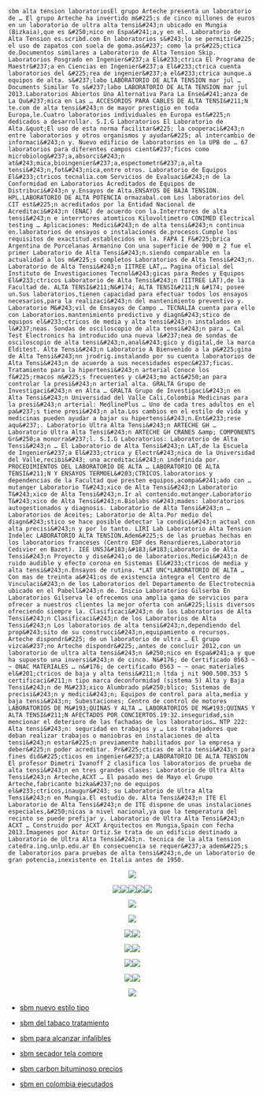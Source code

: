 
```
sbm alta tension laboratoriosEl grupo Arteche presenta un laboratorio de … El grupo Arteche ha invertido m&#225;s de cinco millones de euros en un laboratorio de ultra alta tensi&#243;n ubicado en Mungia (Bizkaia),que es &#250;nico en Espa&#241;a,y en el. Laboratorio de Alta Tension es.scribd.com En laboratorios s&#243;lo se permitir&#225; el uso de zapatos con suela de goma.as&#237; como la pr&#225;ctica de.Documentos similares a Laboratorio de Alta Tension Skip. Laboratorios Posgrado en Ingenier&#237;a El&#233;ctrica El Programa de Maestr&#237;a en Ciencias en Ingenier&#237;a El&#233;ctrica cuenta laboratorios del &#225;rea de ingenier&#237;a el&#233;ctrica aunque.a equipos de alta. s&#237;labo LABORATORIO DE ALTA TENSION mar jul … Documents Similar To s&#237;labo LABORATORIO DE ALTA TENSION mar jul 2013.Laboratorios Abiertos Una Alternativa Para La Ense&#241;anza de La Qu&#237;mica en Las … ACCESORIOS PARA CABLES DE ALTA TENSI&#211;N te.com de alta tensi&#243;n de mayor prestigio en toda Europa,le.Cuatro laboratorios individuales en Europa est&#225;n dedicados a desarrollar. S.I.G Laboratorios El Laboratorio de Alta.&quot;El uso de esta norma facilitar&#225; la cooperaci&#243;n entre laboratorios y otros organismos y ayudar&#225; al intercambio de informaci&#243;n y. Nuevo edificio de laboratorios en la UPB de … 67 laboratorios para diferentes campos cient&#237;ficos como microbiolog&#237;a,absorci&#243;n at&#243;mica,bioingenier&#237;a,espectometr&#237;a,alta tensi&#243;n,fot&#243;nica,entre otros. Laboratorio de Equipos El&#233;ctricos tecnalia.com Servicios de Evaluaci&#243;n de la Conformidad en Laboratorios Acreditados de Equipos de Distribuci&#243;n y.Ensayos de Alta.ENSAYOS DE BAJA TENSION. HPL.LABORATORIO DE ALTA POTENCIA ormazabal.com Los laboratorios del CIT est&#225;n acreditados por la Entidad Nacional de Acreditaci&#243;n (ENAC) de acuerdo con la.Interrtores de alta tensi&#243;n e interrtores atomticos Kilovoltimetro CONIMED Electrical testing … Aplicaciones: Medici&#243;n de alta tensi&#243;n continua en.laboratorios de ensayos o instalaciones de.procesos.Cumple los requisitos de exactitud.establecidos en la. FAPA I F&#225;brica Argentina de Porcelanas Armanino Con una superficie de 900 m 2 fue el primer Laboratorio de Alta Tensi&#243;n.siendo comparable en la actualidad a los m&#225;s completos Laboratorios de Alta Tensi&#243;n. Laboratorio de Alta Tensi&#243;n IITREE LAT,… Pagina oficial del Instituto de Investigaciones Tecnol&#243;gicas para Redes y Equipos El&#233;ctricos Laboratorio de Alta Tensi&#243;n (IITREE LAT),de la Facultad de. ALTA TENSI&#211;N&#174; ALTA TENSI&#211;N &#174; posee un.Sus laboratorios,tienen capacidad para efectuar todos los ensayos necesarios,para la realizaci&#243;n del mantenimiento preventivo y. Laboratorio M&#243;vil de Ensayos de Campo … TECNALIA cuenta para ello con Laboratorios.mantenimiento predictivo y diagn&#243;stico de equipos el&#233;ctricos de media y alta tensi&#243;n instalados en l&#237;neas. Sondas de osciloscopio de alta tensi&#243;n para … Cal Test Electronics ha introducido una nueva l&#237;nea de sondas de osciloscopio de alta tensi&#243;n,anal&#243;gico y digital,de la marca Elditest. Alta Tensi&#243;n Laboratorio A Bienvenido a la p&#225;gina de Alta Tensi&#243;nn jrodrig.instalando por su cuenta laboratorios de Alta Tensi&#243;n de acuerdo a sus necesidades espec&#237;ficas. Tratamiento para la hipertensi&#243;n arterial Conoce los f&#225;rmacos m&#225;s frecuentes y c&#243;mo act&#250;an para controlar la presi&#243;n arterial alta. GRALTA Grupo de Investigaci&#243;n en Alta … GRALTA Grupo de Investigaci&#243;n en Alta Tensi&#243;n Universidad del Valle Cali,Colombia Medicinas para la presi&#243;n arterial: MedlinePlus … Uno de cada tres adultos en el pa&#237;s tiene presi&#243;n alta.Los cambios en el estilo de vida y medicinas pueden ayudar a bajar su hipertensi&#243;n.Ent&#233;rese aqu&#237;. Laboratorio Ultra Alta Tensi&#243;n ARTECHE GH … Laboratorio Ultra Alta Tensi&#243;n ARTECHE GH CRANES &amp; COMPONENTS Gr&#250;a monorra&#237;l. S.I.G Laboratorios: Laboratorio de Alta Tensi&#243;n … El Laboratorio de Alta Tensi&#243;n LAT,de la Escuela de Ingenier&#237;a El&#233;ctrica y Electr&#243;nica de la Universidad del Valle,recibi&#243; una acreditaci&#243;n indefinida por. PROCEDIMIENTOS DEL LABORATORIO DE ALTA … LABORATORIO DE ALTA TENSI&#211;N Y ENSAYOS TERMOEL&#203;CTRICOS.laboratorios y dependencias de la Facultad que presten equipos,acompa&#241;ado con … mutanger Laboratorio T&#243;xico de Alta Tensi&#243;n Laboratorio T&#243;xico de Alta Tensi&#243;n.Ir al contenido.mutanger.Laboratorio T&#243;xico de Alta Tensi&#243;n.Biolabs n&#243;mades: laboratorios autogestionados y diagnosis. Laboratorio de Alta Tensi&#243;n … Laboratorios de Aceites; Laboratorio de Alta.Por medio del diagn&#243;stico se hace posible detectar la condici&#243;n actual con alta precisi&#243;n y por lo tanto. LIRI Lab Laboratorio Alta Tension Indelec LABORATORIO ALTA TENSION.Adem&#225;s de las pruebas hechas en los laboratorios franceses (Centro EDF des Renardieres,Laboratorio Cedivier en Bazet). IEE UNSJ&#183;&#183;&#183;Laboratorio de Alta Tensi&#243;n Proyecto y dise&#241;o de laboratorios.Medici&#243;n de ruido audible y efecto corona en Sistemas El&#233;ctricos de media y alta tensi&#243;n.Ensayos de rutina. *LAT UNC*LABORATORIO DE ALTA … Con mas de treinta a&#241;os de existencia integra el Centro de Vinculaci&#243;n de los Laboratorios del Departamento de Electrotecnia ubicado en el Pabell&#243;n de. Inicio Laboratorios Gilserba En Laboratorios Gilserva le ofrecemos una amplia gama de servicios para ofrecer a nuestros clientes la mejor oferta con an&#225;lisis diversos ofreciendo siempre la. Clasificaci&#243;n de los Laboratorios de Alta Tensi&#243;n Clasificaci&#243;n de los Laboratorios de Alta Tensi&#243;n Los laboratorios de alta tensi&#243;n,dependiendo del prop&#243;sito de su construcci&#243;n,equipamiento o recursos. Arteche dispondr&#225; de un laboratorio de ultra … El grupo vizca&#237;no Arteche dispondr&#225;,antes de concluir 2012,con un laboratorio de ultra alta tensi&#243;n &#250;nico en Espa&#241;a y que ha supuesto una inversi&#243;n de cinco. N&#176; de Certificado 0563 ~ ~ ONAC MATERIALES … n&#176; de certificado 0563 ~ ~ onac materiales el&#201;ctricos de baja y alta tensi&#211;n ltda j nit 900.500.353 5 certificaci&#211;n tipo marca deconformidad (sistema 5) Alta y Baja Tensi&#243;n de M&#233;xico Alumbrado p&#250;blico; Sistemas de precisi&#243;n y medici&#243;n; Equipos de control para alta,media y baja tensi&#243;n; Subestaciones; Centro de control de motores LABORATORIOS DE M&#193;QUINAS Y ALTA … LABORATORIOS DE M&#193;QUINAS Y ALTA TENSI&#211;N AFECTADOS POR CONCIERTOS.19:32.inseguridad,sin mencionar el deterioro de las fachadas de los laboratorios… NTP 222: Alta tensi&#243;n: seguridad en trabajos y … Los trabajadores que deban realizar trabajos o maniobras en instalaciones de alta tensi&#243;n estar&#225;n previamente habilitados por la empresa y deber&#225;n poder acreditar. Pr&#225;cticas de alta tensi&#243;n para fines did&#225;cticos en ingenier&#237;a LABORATORIO DE ALTA TENSION El profesor Dimetri Ivanoff 2 clasifica los laboratorios de prueba de alta tensi&#243;n en tres grandes clases: Laboratorio de Ultra Alta Tensi&#243;n Arteche,ACXT … El pasado mes de Mayo el Grupo Arteche,fabricante bizka&#237;no de equipos el&#233;ctricos,inaugur&#243; su Laboratorio de Ultra Alta Tensi&#243;n en Mungia.El estudio de. Alta Tensi&#243;n ITE El Laboratorio de Alta Tensi&#243;n de ITE dispone de unas instalaciones especiales,&#250;nicas a nivel nacional,ya que la temperatura del recinto se puede prefijar y. Laboratorio de Ultra Alta Tensi&#243;n ACXT … Construido por ACXT Arquitectos en Mungia,Spain con fecha 2013.Imagenes por Aitor Ortiz.Se trata de un edificio destinado a Laboratorio de Ultra Alta Tensi&#243;n. tecnica de la alta tension catedra.ing.unlp.edu.ar En consecuencia se requer&#237;a adem&#225;s de laboratorios para pruebas de alta tensi&#243;n,de un laboratorio de gran potencia,inexistente en Italia antes de 1950. 
```

<div align="center">

<a href="https://es-crusher.shibang-china.com/github&k=sbm+alta+tension+laboratorios"><img src="https://static.shibang-china.com/es/crusher/logo.jpg"></a>

<a href="https://es-crusher.shibang-china.com/github&k=sbm+alta+tension+laboratorios"><img src="https://static.shibang-china.com/es/crusher/index.jpg"></a><a href="https://es-crusher.shibang-china.com/material.htmlgithub&k=sbm+alta+tension+laboratorios"><img src="https://static.shibang-china.com/es/crusher/material.jpg"></a><a href="https://es-crusher.shibang-china.com/application.htmlgithub&k=sbm+alta+tension+laboratorios"><img src="https://static.shibang-china.com/es/crusher/application.jpg"></a><a href="https://es-crusher.shibang-china.com/aboutus.htmlgithub&k=sbm+alta+tension+laboratorios"><img src="https://static.shibang-china.com/es/crusher/aboutus.jpg"></a><a href="https://es-crusher.shibang-china.com/contact.htmlgithub&k=sbm+alta+tension+laboratorios"><img src="https://static.shibang-china.com/es/crusher/contact.jpg"></a>

<a href="https://es-crusher.shibang-china.com/github&k=sbm+alta+tension+laboratorios"><img src="https://static.shibang-china.com/es/crusher/banner.jpg"></a>

<a href="https://swt.shibang-china.com/github&k=sbm+alta+tension+laboratorios"><img src="https://static.shibang-china.com/es/crusher/text.jpg"></a>

<a href="https://swt.shibang-china.com/github&k=sbm+alta+tension+laboratorios"><img src="https://static.shibang-china.com/es/crusher/chat.jpg"></a><a href="https://es-crusher.shibang-china.com/contact.htmlgithub&k=sbm+alta+tension+laboratorios"><img src="https://static.shibang-china.com/es/crusher/message.jpg"></a>

<a href="https://es-crusher.shibang-china.com/products/pe.htmlgithub&k=sbm+alta+tension+laboratorios"><img src="https://static.shibang-china.com/es/crusher/pe.jpg"></a><a href="https://es-crusher.shibang-china.com/products/pf.htmlgithub&k=sbm+alta+tension+laboratorios"><img src="https://static.shibang-china.com/es/crusher/pf.jpg"></a>

<a href="https://es-crusher.shibang-china.com/products/hpt.htmlgithub&k=sbm+alta+tension+laboratorios"><img src="https://static.shibang-china.com/es/crusher/hpt.jpg"></a><a href="https://es-crusher.shibang-china.com/products/vsi.htmlgithub&k=sbm+alta+tension+laboratorios"><img src="https://static.shibang-china.com/es/crusher/vsi.jpg"></a>

<a href="https://es-crusher.shibang-china.com/products/klv.htmlgithub&k=sbm+alta+tension+laboratorios"><img src="https://static.shibang-china.com/es/crusher/klv.jpg"></a><a href="https://es-crusher.shibang-china.com/products/portable.htmlgithub&k=sbm+alta+tension+laboratorios"><img src="https://static.shibang-china.com/es/crusher/portable.jpg"></a>

<a href="https://swt.shibang-china.com/github&k=sbm+alta+tension+laboratorios"><img src="https://static.shibang-china.com/es/crusher/case.jpg"></a>

</div>


* [sbm nuevo estilo tipo](sbm%20nuevo%20estilo%20tipo.md)

* [sbm del tabaco tratamiento](sbm%20del%20tabaco%20tratamiento.md)

* [sbm para alcanzar infalibles](sbm%20para%20alcanzar%20infalibles.md)

* [sbm secador tela compre](sbm%20secador%20tela%20compre.md)

* [sbm carbon bituminoso precios](sbm%20carbon%20bituminoso%20precios.md)

* [sbm en colombia ejecutados](sbm%20en%20colombia%20ejecutados.md)